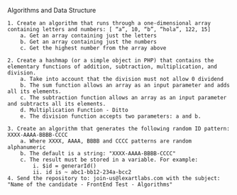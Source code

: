 Algorithms and Data Structure

    1. Create an algorithm that runs through a one-dimensional array containing letters and numbers: [ “a”, 10, “b”, “hola”, 122, 15]
        a. Get an array containing just the letters
        b. Get an array containing just the numbers
        c. Get the highest number from the array above

    2. Create a hashmap (or a simple object in PHP) that contains the elementary functions of addition, subtraction, multiplication, and division.
        a. Take into account that the division must not allow 0 dividend
        b. The sum function allows an array as an input parameter and adds all its elements.
        c. The subtraction function allows an array as an input parameter and subtracts all its elements.
        d. Multiplication Function - Ditto
        e. The division function accepts two parameters: a and b.

    3. Create an algorithm that generates the following random ID pattern: XXXX-AAAA-BBBB-CCCC
        a. Where XXXX, AAAA, BBBB and CCCC patterns are random alphanumeric
        b. The default is a string: "XXXX-AAAA-BBBB-CCCC"
        c. The result must be stored in a variable. For example:
            i. $id = generarId()
            ii. id is ~ abc1-bb12-234a-bcc2
    4. Send the repository to: join-us@lexartlabs.com with the subject: "Name of the candidate - FrontEnd Test - Algorithms"